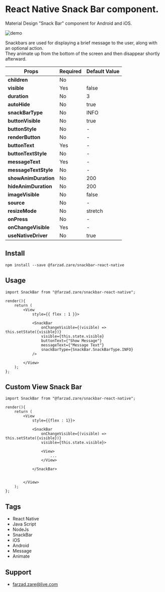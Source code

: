 # React Native Snack Bar component.

Material Design "Snack Bar" component for Android and iOS.

![demo](https://user-images.githubusercontent.com/20282558/63748265-45afc780-c8be-11e9-9e29-b59936f41418.gif)


Snackbars are used for displaying a brief message to the user, along with an optional action.
<br/> 
They animate up from the bottom of the screen and then disappear shortly afterward.
<br/>


| Props                  | Required      | Default Value |
| -------------          | ------------- | ------------- |                                                      
| **children**           | No            |               |
| **visible**            | Yes           | false         |
| **duration**           | No            | 3             |
| **autoHide**           | No            | true          |
| **snackBarType**       | No            | INFO          |
| **buttonVisible**      | No            | true          |
| **buttonStyle**        | No            | -             |
| **renderButton**       | No            | -             |
| **buttonText**         | Yes           | -             |
| **buttonTextStyle**    | No            | -             |
| **messageText**        | Yes           | -             |
| **messageTextStyle**   | No            | -             |
| **showAnimDuration**   | No            | 200           |
| **hideAnimDuration**   | No            | 200           |
| **imageVisible**       | No            | false         |
| **source**             | No            | -             |
| **resizeMode**         | No            | stretch       |
| **onPress**            | No            | -             |
| **onChangeVisible**    | Yes           | -             |
| **useNativeDriver**    | No            | true          |


## Install

```
npm install --save @farzad.zare/snackbar-react-native
```

## Usage

```
import SnackBar from "@farzad.zare/snackbar-react-native";

render(){
    return (
        <View
            style={{ flex : 1 }}>
            
            <SnackBar
                onChangeVisible={(visible) => this.setState({visible})}
                visible={this.state.visible}            
                buttonText={"Show Message"}
                messageText={"Message Text"}
                snackBarType={SnackBar.SnackBarType.INFO}
            />

        </View>
    );
};
```
## Custom View Snack Bar
```
import SnackBar from "@farzad.zare/snackbar-react-native";

render(){
    return (
        <View
            style={{flex : 1}}>
            
            <SnackBar
                onChangeVisible={(visible) => this.setState({visible})}
                visible={this.state.visible}>

                <View>
                    ...
                </View>

            </SnackBar>


        </View>
    );
};
```
## Tags

* React Native
* Java Script
* NodeJs
* SnackBar
* iOS
* Android
* Message
* Animate

## Support
* farzad.zare@live.com